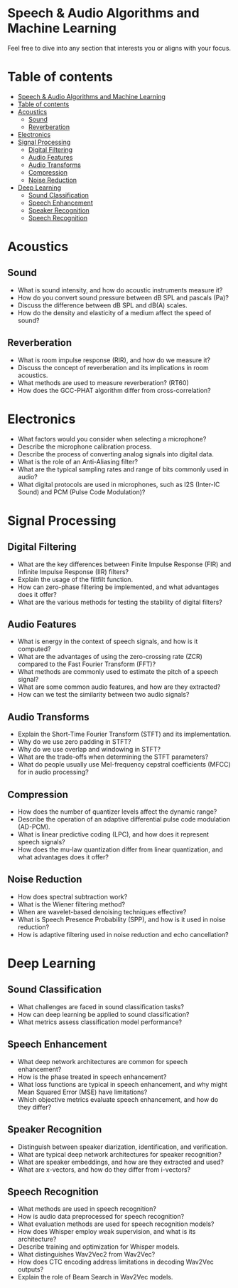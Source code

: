 # Speech & Audio Algorithms and Machine Learning

Feel free to dive into any section that interests you or aligns with your focus.

# Table of contents

- [Speech \& Audio Algorithms and Machine Learning](#speech--audio-algorithms-and-machine-learning)
- [Table of contents](#table-of-contents)
- [Acoustics ](#acoustics-)
  - [Sound ](#sound-)
  - [Reverberation ](#reverberation-)
- [Electronics ](#electronics-)
- [Signal Processing ](#signal-processing-)
  - [Digital Filtering ](#digital-filtering-)
  - [Audio Features ](#audio-features-)
  - [Audio Transforms ](#audio-transforms-)
  - [Compression ](#compression-)
  - [Noise Reduction ](#noise-reduction-)
- [Deep Learning ](#deep-learning-)
  - [Sound Classification ](#sound-classification-)
  - [Speech Enhancement ](#speech-enhancement-)
  - [Speaker Recognition ](#speaker-recognition-)
  - [Speech Recognition ](#speech-recognition-)

# Acoustics <a name="acoustics"></a>

## Sound <a name="sound"></a>

* What is sound intensity, and how do acoustic instruments measure it?
* How do you convert sound pressure between dB SPL and pascals (Pa)?
* Discuss the difference between dB SPL and dB(A) scales. 
* How do the density and elasticity of a medium affect the speed of sound?

## Reverberation <a name="reverb"></a>

* What is room impulse response (RIR), and how do we measure it?
* Discuss the concept of reverberation and its implications in room acoustics.
* What methods are used to measure reverberation? (RT60)
* How does the GCC-PHAT algorithm differ from cross-correlation?

# Electronics <a name="electronics"></a>

* What factors would you consider when selecting a microphone?
* Describe the microphone calibration process.
* Describe the process of converting analog signals into digital data.
* What is the role of an Anti-Aliasing filter?
* What are the typical sampling rates and range of bits commonly used in audio?
* What digital protocols are used in microphones, such as I2S (Inter-IC Sound) and PCM (Pulse Code Modulation)?

# Signal Processing <a name="signal_processing"></a>

## Digital Filtering <a name="digital_filter"></a>

* What are the key differences between Finite Impulse Response (FIR) and Infinite Impulse Response (IIR) filters?
* Explain the usage of the filtfilt function.
* How can zero-phase filtering be implemented, and what advantages does it offer?
* What are the various methods for testing the stability of digital filters?

## Audio Features <a name="features"></a>

* What is energy in the context of speech signals, and how is it computed?
* What are the advantages of using the zero-crossing rate (ZCR) compared to the Fast Fourier Transform (FFT)?
* What methods are commonly used to estimate the pitch of a speech signal?
* What are some common audio features, and how are they extracted?
* How can we test the similarity between two audio signals?

## Audio Transforms <a name="audio_transforms"></a>

* Explain the Short-Time Fourier Transform (STFT) and its implementation.
* Why do we use zero padding in STFT?
* Why do we use overlap and windowing in STFT?
* What are the trade-offs when determining the STFT parameters?
* What do people usually use Mel-frequency cepstral coefficients (MFCC) for in audio processing?

## Compression <a name="compression"></a>

* How does the number of quantizer levels affect the dynamic range?
* Describe the operation of an adaptive differential pulse code modulation (AD-PCM).
* What is linear predictive coding (LPC), and how does it represent speech signals?
* How does the mu-law quantization differ from linear quantization, and what advantages does it offer?

## Noise Reduction <a name="noise_reduction"></a>

* How does spectral subtraction work?
* What is the Wiener filtering method?
* When are wavelet-based denoising techniques effective?
* What is Speech Presence Probability (SPP), and how is it used in noise reduction?
* How is adaptive filtering used in noise reduction and echo cancellation?

# Deep Learning <a name="deep_learning"></a>

## Sound Classification <a name="classification"></a>

* What challenges are faced in sound classification tasks?
* How can deep learning be applied to sound classification?
* What metrics assess classification model performance?

## Speech Enhancement <a name="enhancement"></a>

* What deep network architectures are common for speech enhancement?
* How is the phase treated in speech enhancement?
* What loss functions are typical in speech enhancement, and why might Mean Squared Error (MSE) have limitations?
* Which objective metrics evaluate speech enhancement, and how do they differ?

## Speaker Recognition <a name="speaker"></a>

* Distinguish between speaker diarization, identification, and verification.
* What are typical deep network architectures for speaker recognition?
* What are speaker embeddings, and how are they extracted and used?
* What are x-vectors, and how do they differ from i-vectors?

## Speech Recognition <a name="recognition"></a>

* What methods are used in speech recognition?
* How is audio data preprocessed for speech recognition?
* What evaluation methods are used for speech recognition models?
* How does Whisper employ weak supervision, and what is its architecture?
* Describe training and optimization for Whisper models.
* What distinguishes Wav2Vec2 from Wav2Vec?
* How does CTC encoding address limitations in decoding Wav2Vec outputs?
* Explain the role of Beam Search in Wav2Vec models.

